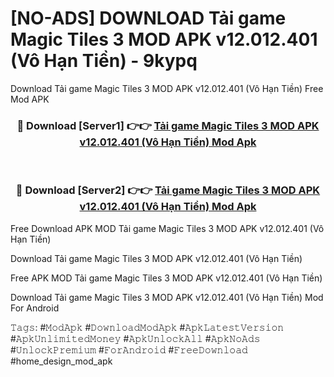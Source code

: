 # [NO-ADS] DOWNLOAD Tải game Magic Tiles 3 MOD APK v12.012.401 (Vô Hạn Tiền) - 9kypq
Download Tải game Magic Tiles 3 MOD APK v12.012.401 (Vô Hạn Tiền) Free Mod APK

<div align="center">
<h3>🔴 Download [Server1] 👉👉 <a href="https://apk-comot.site?title=Tải_game_Magic_Tiles_3_MOD_APK_v12.012.401_(Vô_Hạn_Tiền)">Tải game Magic Tiles 3 MOD APK v12.012.401 (Vô Hạn Tiền) Mod Apk</a></h3><br>

<h3>🔴 Download [Server2] 👉👉 <a href="https://apk-comot.site?title=Tải_game_Magic_Tiles_3_MOD_APK_v12.012.401_(Vô_Hạn_Tiền)">Tải game Magic Tiles 3 MOD APK v12.012.401 (Vô Hạn Tiền) Mod Apk</a></h3>
</div>


Free Download APK MOD Tải game Magic Tiles 3 MOD APK v12.012.401 (Vô Hạn Tiền)

Download Tải game Magic Tiles 3 MOD APK v12.012.401 (Vô Hạn Tiền) 

Free APK MOD Tải game Magic Tiles 3 MOD APK v12.012.401 (Vô Hạn Tiền) 

Download Tải game Magic Tiles 3 MOD APK v12.012.401 (Vô Hạn Tiền) Mod For Android

𝚃𝚊𝚐𝚜: #𝙼𝚘𝚍𝙰𝚙𝚔 #𝙳𝚘𝚠𝚗𝚕𝚘𝚊𝚍𝙼𝚘𝚍𝙰𝚙𝚔 #𝙰𝚙𝚔𝙻𝚊𝚝𝚎𝚜𝚝𝚅𝚎𝚛𝚜𝚒𝚘𝚗 #𝙰𝚙𝚔𝚄𝚗𝚕𝚒𝚖𝚒𝚝𝚎𝚍𝙼𝚘𝚗𝚎𝚢 #𝙰𝚙𝚔𝚄𝚗𝚕𝚘𝚌𝚔𝙰𝚕𝚕 #𝙰𝚙𝚔𝙽𝚘𝙰𝚍𝚜 #𝚄𝚗𝚕𝚘𝚌𝚔𝙿𝚛𝚎𝚖𝚒𝚞𝚖 #𝙵𝚘𝚛𝙰𝚗𝚍𝚛𝚘𝚒𝚍 #𝙵𝚛𝚎𝚎𝙳𝚘𝚠𝚗𝚕𝚘𝚊𝚍 #home_design_mod_apk